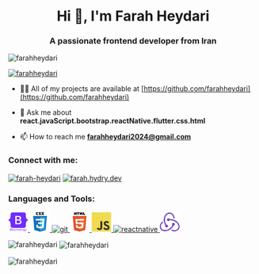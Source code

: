 <h1 align="center">Hi 👋, I'm Farah Heydari</h1>
<h3 align="center">A passionate frontend developer from Iran</h3>

<p align="left"> <img src="https://komarev.com/ghpvc/?username=farahheydari&label=Profile%20views&color=0e75b6&style=flat" alt="farahheydari" /> </p>

<p align="left"> <a href="https://github.com/ryo-ma/github-profile-trophy"><img src="https://github-profile-trophy.vercel.app/?username=farahheydari" alt="farahheydari" /></a> </p>

- 👨‍💻 All of my projects are available at [https://github.com/farahheydari](https://github.com/farahheydari)

- 💬 Ask me about **react.javaScript.bootstrap.reactNative.flutter.css.html**

- 📫 How to reach me **farahheydari2024@gmail.com**

<h3 align="left">Connect with me:</h3>
<p align="left">
<a href="https://linkedin.com/in/farah-heydari" target="blank"><img align="center" src="https://raw.githubusercontent.com/rahuldkjain/github-profile-readme-generator/master/src/images/icons/Social/linked-in-alt.svg" alt="farah-heydari" height="30" width="40" /></a>
<a href="https://instagram.com/farah.hydry.dev" target="blank"><img align="center" src="https://raw.githubusercontent.com/rahuldkjain/github-profile-readme-generator/master/src/images/icons/Social/instagram.svg" alt="farah.hydry.dev" height="30" width="40" /></a>
</p>

<h3 align="left">Languages and Tools:</h3>
<p align="left"> <a href="https://getbootstrap.com" target="_blank" rel="noreferrer"> <img src="https://raw.githubusercontent.com/devicons/devicon/master/icons/bootstrap/bootstrap-plain-wordmark.svg" alt="bootstrap" width="40" height="40"/> </a> <a href="https://www.w3schools.com/css/" target="_blank" rel="noreferrer"> <img src="https://raw.githubusercontent.com/devicons/devicon/master/icons/css3/css3-original-wordmark.svg" alt="css3" width="40" height="40"/> </a> <a href="https://git-scm.com/" target="_blank" rel="noreferrer"> <img src="https://www.vectorlogo.zone/logos/git-scm/git-scm-icon.svg" alt="git" width="40" height="40"/> </a> <a href="https://www.w3.org/html/" target="_blank" rel="noreferrer"> <img src="https://raw.githubusercontent.com/devicons/devicon/master/icons/html5/html5-original-wordmark.svg" alt="html5" width="40" height="40"/> </a> <a href="https://developer.mozilla.org/en-US/docs/Web/JavaScript" target="_blank" rel="noreferrer"> <img src="https://raw.githubusercontent.com/devicons/devicon/master/icons/javascript/javascript-original.svg" alt="javascript" width="40" height="40"/> </a> <a href="https://reactnative.dev/" target="_blank" rel="noreferrer"> <img src="https://reactnative.dev/img/header_logo.svg" alt="reactnative" width="40" height="40"/> </a> <a href="https://redux.js.org" target="_blank" rel="noreferrer"> <img src="https://raw.githubusercontent.com/devicons/devicon/master/icons/redux/redux-original.svg" alt="redux" width="40" height="40"/> </a> </p>

<p><img align="left" src="https://github-readme-stats.vercel.app/api/top-langs?username=farahheydari&show_icons=true&locale=en&layout=compact" alt="farahheydari" /></p>

<p>&nbsp;<img align="center" src="https://github-readme-stats.vercel.app/api?username=farahheydari&show_icons=true&locale=en" alt="farahheydari" /></p>

<p><img align="center" src="https://github-readme-streak-stats.herokuapp.com/?user=farahheydari&" alt="farahheydari" /></p>
